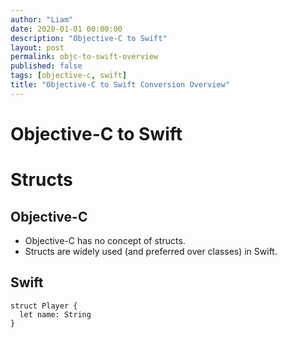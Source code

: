 ```yaml
---
author: "Liam"
date: 2020-01-01 00:00:00
description: "Objective-C to Swift"
layout: post
permalink: objc-to-swift-overview
published: false
tags: [objective-c, swift]
title: "Objective-C to Swift Conversion Overview"
---
```


# Objective-C to Swift

# Structs

## Objective-C

- Objective-C has no concept of structs.
- Structs are widely used (and preferred over classes) in Swift.

## Swift

```
struct Player {
  let name: String
}
```
